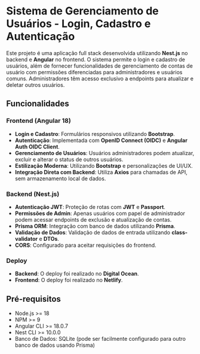 # Sistema de Gerenciamento de Usuários - Login, Cadastro e Autenticação

Este projeto é uma aplicação full stack desenvolvida utilizando **Nest.js** no backend e **Angular** no frontend. O sistema permite o login e cadastro de usuários, além de fornecer funcionalidades de gerenciamento de contas de usuário com permissões diferenciadas para administradores e usuários comuns. Administradores têm acesso exclusivo a endpoints para atualizar e deletar outros usuários.


## Funcionalidades

### Frontend (Angular 18)
- **Login e Cadastro**: Formulários responsivos utilizando **Bootstrap**.
- **Autenticação**: Implementada com **OpenID Connect (OIDC)** e **Angular Auth OIDC Client**.
- **Gerenciamento de Usuários**: Usuários administradores podem atualizar, excluir e alterar o status de outros usuários.
- **Estilização Moderna**: Utilizando **Bootstrap** e personalizações de UI/UX.
- **Integração Direta com Backend**: Utiliza **Axios** para chamadas de API, sem armazenamento local de dados.

### Backend (Nest.js)
- **Autenticação JWT**: Proteção de rotas com **JWT** e **Passport**.
- **Permissões de Admin**: Apenas usuários com papel de administrador podem acessar endpoints de exclusão e atualização de contas.
- **Prisma ORM**: Integração com banco de dados utilizando **Prisma**.
- **Validação de Dados**: Validação de dados de entrada utilizando **class-validator** e **DTOs**.
- **CORS**: Configurado para aceitar requisições do frontend.

### Deploy

- **Backend**: O deploy foi realizado no **Digital Ocean**.
- **Frontend**: O deploy foi realizado no **Netlify**.

## Pré-requisitos

- Node.js >= 18
- NPM >= 9
- Angular CLI >= 18.0.7
- Nest CLI >= 10.0.0
- Banco de Dados: SQLite (pode ser facilmente configurado para outro banco de dados usando Prisma)
